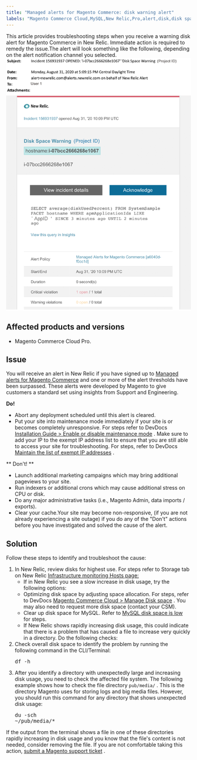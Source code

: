 ```yaml
---
title: "Managed alerts for Magento Commerce: disk warning alert"
labels: "Magento Commerce Cloud,MySQL,New Relic,Pro,alert,disk,disk space,how to,maintenance mode,threshold,troubleshooting"
---
```


This article provides troubleshooting steps when you receive a warning disk alert for Magento Commerce in New Relic. Immediate action is required to remedy the issue.The alert will look something like the following, depending on the alert notification channel you selected.
![disk-warning-magento-managed.png](assets/disk-warning-magento-managed.png)

## Affected products and versions

* Magento Commerce Cloud Pro.

## Issue

You will receive an alert in New Relic if you have signed up to [Managed alerts for Magento Commerce](https://support.magento.com/hc/en-us/articles/360045806832) and one or more of the alert thresholds have been surpassed. These alerts were developed by Magento to give customers a standard set using insights from Support and Engineering.

 <span class="wysiwyg-underline"> **Do!** </span> 

* Abort any deployment scheduled until this alert is cleared.
* Put your site into maintenance mode immediately if your site is or becomes completely unresponsive. For steps refer to DevDocs [Installation Guide > Enable or disable maintenance mode](https://devdocs.magento.com/guides/v2.4/install-gde/install/cli/install-cli-subcommands-maint.html?itm_source=devdocs&itm_medium=search_page&itm_campaign=federated_search&itm_term=mainten) . Make sure to add your IP to the exempt IP address list to ensure that you are still able to access your site for troubleshooting. For steps, refer to DevDocs [Maintain the list of exempt IP addresses](https://devdocs.magento.com/guides/v2.4/install-gde/install/cli/install-cli-subcommands-maint.html?itm_source=devdocs&itm_medium=search_page&itm_campaign=federated_search&itm_term=mainten#instgde-cli-maint-exempt) .

 ** <span class="wysiwyg-underline">Don't!</span> ** 

* Launch additional marketing campaigns which may bring additional pageviews to your site.
* Run indexers or additional crons which may cause additional stress on CPU or disk.
* Do any major administrative tasks (i.e., Magento Admin, data imports / exports).
* Clear your cache.Your site may become non-responsive, (if you are not already experiencing a site outage) if you do any of the "Don't" actions before you have investigated and solved the cause of the alert.

## Solution

Follow these steps to identify and troubleshoot the cause:

1. In New Relic, review disks for highest use. For steps refer to Storage tab on New Relic [Infrastructure monitoring Hosts page:](https://docs.newrelic.com/docs/infrastructure/infrastructure-ui-pages/infrastructure-ui/infrastructure-hosts-page) 
    * If in New Relic you see a slow increase in disk usage, try the following options:
    * Optimizing disk space by adjusting space allocation. For steps, refer to DevDocs [Magento Commerce Cloud > Manage Disk space](https://devdocs.magento.com/cloud/project/manage-disk-space.html) . You may also need to request more disk space (contact your CSM).
    * Clear up disk space for MySQL. Refer to [MySQL disk space is low](https://support.magento.com/hc/en-us/articles/360037591972) for steps.
    * If New Relic shows rapidly increasing disk usage, this could indicate that there is a problem that has caused a file to increase very quickly in a directory. Do the following checks:
1. Check overall disk space to identify the problem by running the following command in the CLI/Terminal:    <pre>df -h</pre>    
1. After you identify a directory with unexpectedly large and increasing disk usage, you need to check the affected file system. The following example shows how to check the file directory `pub/media/` . This is the directory Magento uses for storing logs and big media files. However, you should run this command for any directory that shows unexpected disk usage:    <pre>du -sch ~/pub/media/*</pre>    

If the output from the terminal shows a file in one of these directories rapidly increasing in disk usage and you know that the file's content is not needed, consider removing the file. If you are not comfortable taking this action, [submit a Magento support ticket](https://support.magento.com/hc/en-us/articles/360019088251) .